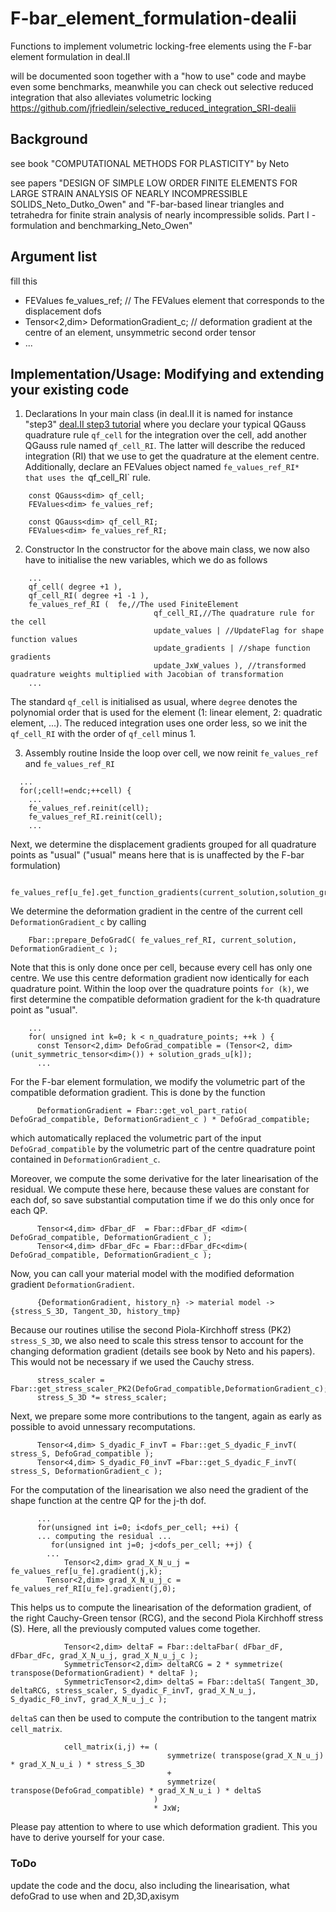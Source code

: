 # F-bar_element_formulation-dealii
Functions to implement volumetric locking-free elements using the F-bar element formulation in deal.II

will be documented soon together with a "how to use" code and maybe even some benchmarks, meanwhile you can check out selective reduced integration that also alleviates volumetric locking
https://github.com/jfriedlein/selective_reduced_integration_SRI-dealii

## Background
see book "COMPUTATIONAL METHODS FOR PLASTICITY" by Neto

see papers "DESIGN OF SIMPLE LOW ORDER FINITE ELEMENTS FOR LARGE STRAIN ANALYSIS OF NEARLY INCOMPRESSIBLE SOLIDS_Neto_Dutko_Owen" and "F-bar-based linear triangles and tetrahedra for finite strain analysis of nearly incompressible solids. Part I - formulation and benchmarking_Neto_Owen"

## Argument list
fill this

* FEValues<dim> fe_values_ref; // The FEValues element that corresponds to the displacement dofs
* Tensor<2,dim> DeformationGradient_c; // deformation gradient at the centre of an element, unsymmetric second order tensor
* ...
	

## Implementation/Usage: Modifying and extending your existing code


1. Declarations
In your main class (in deal.II it is named for instance "step3" [deal.II step3 tutorial](https://www.dealii.org/current/doxygen/deal.II/step_3.html) where you declare your typical QGauss quadrature rule `qf_cell` for the integration over the cell, add another QGauss rule named `qf_cell_RI`. The latter will describe the reduced integration (RI) that we use to get the quadrature at the element centre. Additionally, declare an FEValues object named `fe_values_ref_RI*  that uses the `qf_cell_RI` rule.
```
	const QGauss<dim> qf_cell;
	FEValues<dim> fe_values_ref;
	
	const QGauss<dim> qf_cell_RI;
	FEValues<dim> fe_values_ref_RI;
```

2. Constructor
In the constructor for the above main class, we now also have to  initialise the new variables, which we do as follows
```
	...
	qf_cell( degree +1 ),
	qf_cell_RI( degree +1 -1 ),
	fe_values_ref_RI (	fe,//The used FiniteElement
					            qf_cell_RI,//The quadrature rule for the cell
					            update_values | //UpdateFlag for shape function values
					            update_gradients | //shape function gradients
					            update_JxW_values ), //transformed quadrature weights multiplied with Jacobian of transformation
	...
```
The standard `qf_cell` is initialised as usual, where `degree` denotes the polynomial order that is used for the element (1: linear element, 2: quadratic element, ...). The reduced integration uses one order less, so we init the `qf_cell_RI` with the order of `qf_cell` minus 1.

3. Assembly routine
Inside the loop over cell, we now reinit `fe_values_ref` and `fe_values_ref_RI`
```
  ...
  for(;cell!=endc;++cell) {
    ...
    fe_values_ref.reinit(cell);
    fe_values_ref_RI.reinit(cell);
    ...
```
Next, we determine the displacement gradients grouped for all quadrature points as "usual" ("usual" means here that is is unaffected by the F-bar formulation)
```
    fe_values_ref[u_fe].get_function_gradients(current_solution,solution_grads_u);
```
We determine the deformation gradient in the centre of the current cell `DeformationGradient_c` by calling
```
    Fbar::prepare_DefoGradC( fe_values_ref_RI, current_solution, DeformationGradient_c );
```
Note that this is only done once per cell, because every cell has only one centre. We use this centre deformation gradient now identically for each quadrature point.
Within the loop over the quadrature points `for (k)`, we first determine the compatible deformation gradient for the k-th quadrature point as "usual".
```
    ...
    for( unsigned int k=0; k < n_quadrature_points; ++k ) {
      const Tensor<2,dim> DefoGrad_compatible = (Tensor<2, dim>(unit_symmetric_tensor<dim>()) + solution_grads_u[k]);
      ...
```  
For the F-bar element formulation, we modify the volumetric part of the compatible deformation gradient. This is done by the function
```
      DeformationGradient = Fbar::get_vol_part_ratio( DefoGrad_compatible, DeformationGradient_c ) * DefoGrad_compatible;
```
which automatically replaced the volumetric part of the input `DefoGrad_compatible` by the volumetric part of the centre quadrature point contained in `DeformationGradient_c`.

Moreover, we compute the some derivative for the later linearisation of the residual. We compute these here, because these values are constant for each dof, so save substantial computation time if we do this only once for each QP.
```
      Tensor<4,dim> dFbar_dF  = Fbar::dFbar_dF <dim>( DefoGrad_compatible, DeformationGradient_c );
      Tensor<4,dim> dFbar_dFc = Fbar::dFbar_dFc<dim>( DefoGrad_compatible, DeformationGradient_c );
```
Now, you can call your material model with the modified deformation gradient `DeformationGradient`.
```
      {DeformationGradient, history_n} -> material model -> {stress_S_3D, Tangent_3D, history_tmp}
```
Because our routines utilise the second Piola-Kirchhoff stress (PK2) `stress_S_3D`, we also need to scale this stress tensor to account for the changing deformation gradient (details see book by Neto and his papers). This would not be necessary if we used the Cauchy stress.
```
      stress_scaler = Fbar::get_stress_scaler_PK2(DefoGrad_compatible,DeformationGradient_c);
      stress_S_3D *= stress_scaler;      
```
Next, we prepare some more contributions to the tangent, again as early as possible to avoid unnessary recomputations.
```
      Tensor<4,dim> S_dyadic_F_invT = Fbar::get_S_dyadic_F_invT( stress_S, DefoGrad_compatible );
      Tensor<4,dim> S_dyadic_F0_invT =Fbar::get_S_dyadic_F_invT( stress_S, DeformationGradient_c );
```
For the computation of the linearisation we also need the gradient of the shape function at the centre QP for the j-th dof.
```
      ...
      for(unsigned int i=0; i<dofs_per_cell; ++i) {
      ... computing the residual ...
         for(unsigned int j=0; j<dofs_per_cell; ++j) {
	    ...
            Tensor<2,dim> grad_X_N_u_j = fe_values_ref[u_fe].gradient(j,k);
	    Tensor<2,dim> grad_X_N_u_j_c = fe_values_ref_RI[u_fe].gradient(j,0);
```
This helps us to compute the linearisation of the deformation gradient, of the right Cauchy-Green tensor (RCG), and the second Piola Kirchhoff stress (S). Here, all the previously computed values come together.
```
            Tensor<2,dim> deltaF = Fbar::deltaFbar( dFbar_dF, dFbar_dFc, grad_X_N_u_j, grad_X_N_u_j_c );
            SymmetricTensor<2,dim> deltaRCG = 2 * symmetrize( transpose(DeformationGradient) * deltaF );
            SymmetricTensor<2,dim> deltaS = Fbar::deltaS( Tangent_3D, deltaRCG, stress_scaler, S_dyadic_F_invT, grad_X_N_u_j, S_dyadic_F0_invT, grad_X_N_u_j_c );
```
`deltaS` can then be used to compute the contribution to the tangent matrix `cell_matrix`.
```
            cell_matrix(i,j) += (
                                   symmetrize( transpose(grad_X_N_u_j) * grad_X_N_u_i ) * stress_S_3D
                                   +
                                   symmetrize( transpose(DefoGrad_compatible) * grad_X_N_u_i ) * deltaS
                                )
                                * JxW;
```
Please pay attention to where to use which deformation gradient. This you have to derive yourself for your case.


### ToDo
update the code and the docu, also including the linearisation, what defoGrad to use when and 2D,3D,axisym
